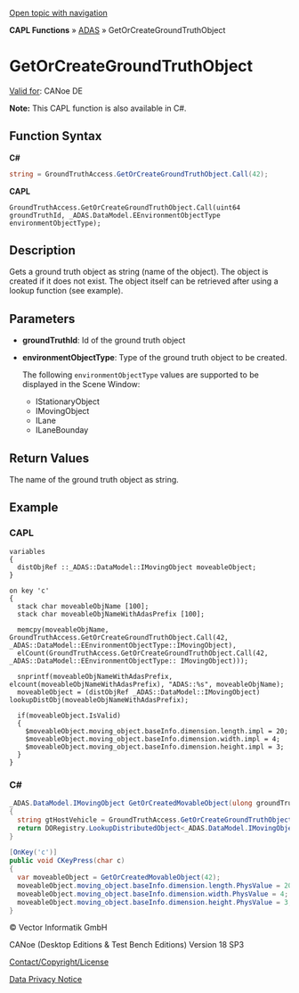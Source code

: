 [Open topic with navigation](../../../../../CANoeDEFamily.htm#Topics/CAPLFunctions/ADAS/Functions/CAPLfunctionGetOrCreateGroundTruthObject.md)

**CAPL Functions** » [ADAS](../CAPLfunctionsADASOverview.md) » GetOrCreateGroundTruthObject

# GetOrCreateGroundTruthObject

[Valid for](../../../Shared/FeatureAvailability.md): CANoe DE

**Note:** This CAPL function is also available in C#.

## Function Syntax

**C#**

```csharp
string = GroundTruthAccess.GetOrCreateGroundTruthObject.Call(42);
```

**CAPL**

```capl
GroundTruthAccess.GetOrCreateGroundTruthObject.Call(uint64 groundTruthId, _ADAS.DataModel.EEnvironmentObjectType  environmentObjectType);
```

## Description

Gets a ground truth object as string (name of the object). The object is created if it does not exist. The object itself can be retrieved after using a lookup function (see example).

## Parameters

- **groundTruthId**: Id of the ground truth object
- **environmentObjectType**: Type of the ground truth object to be created.

  The following `environmentObjectType` values are supported to be displayed in the Scene Window:
  - IStationaryObject
  - IMovingObject
  - ILane
  - ILaneBounday

## Return Values

The name of the ground truth object as string.

## Example

### CAPL

```capl
variables
{
  distObjRef ::_ADAS::DataModel::IMovingObject moveableObject;
}

on key 'c'
{
  stack char moveableObjName [100];
  stack char moveableObjNameWithAdasPrefix [100];

  memcpy(moveableObjName, GroundTruthAccess.GetOrCreateGroundTruthObject.Call(42, _ADAS::DataModel::EEnvironmentObjectType::IMovingObject),
  elCount(GroundTruthAccess.GetOrCreateGroundTruthObject.Call(42, _ADAS::DataModel::EEnvironmentObjectType:: IMovingObject)));

  snprintf(moveableObjNameWithAdasPrefix, elcount(moveableObjNameWithAdasPrefix), "ADAS::%s", moveableObjName);
  moveableObject = (distObjRef _ADAS::DataModel::IMovingObject) lookupDistObj(moveableObjNameWithAdasPrefix);

  if(moveableObject.IsValid)
  {
    $moveableObject.moving_object.baseInfo.dimension.length.impl = 20;
    $moveableObject.moving_object.baseInfo.dimension.width.impl = 4;
    $moveableObject.moving_object.baseInfo.dimension.height.impl = 3;
  }
}
```

### C#

```csharp
_ADAS.DataModel.IMovingObject GetOrCreatedMovableObject(ulong groundTruthId)
{
  string gtHostVehicle = GroundTruthAccess.GetOrCreateGroundTruthObject.Call(groundTruthId, (int)_ADAS.DataModel.EEnvironmentObjectType.IMovingObject);
  return DORegistry.LookupDistributedObject<_ADAS.DataModel.IMovingObject>(gtHostVehicle, "ADAS");
}

[OnKey('c')]
public void CKeyPress(char c)
{
  var moveableObject = GetOrCreatedMovableObject(42);
  moveableObject.moving_object.baseInfo.dimension.length.PhysValue = 20;
  moveableObject.moving_object.baseInfo.dimension.width.PhysValue = 4;
  moveableObject.moving_object.baseInfo.dimension.height.PhysValue = 3;
}
```

© Vector Informatik GmbH

CANoe (Desktop Editions & Test Bench Editions) Version 18 SP3

[Contact/Copyright/License](../../../Shared/ContactCopyrightLicense.md)

[Data Privacy Notice](https://www.vector.com/int/en/company/get-info/privacy-policy/)